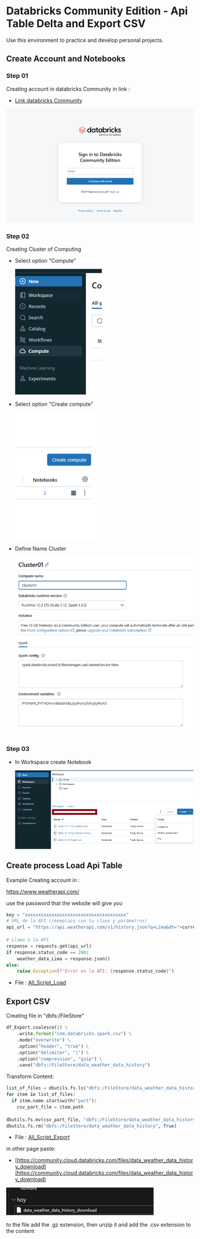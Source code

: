 # Databricks Community Edition - Api Table Delta and Export CSV

Use this environment to practice and develop personal projects.

## Create Account and Notebooks

### Step 01

Creating account in databricks Community in link :

* [Link databricks Community](https://community.cloud.databricks.com/login.html?tuuid=799e5e7c-b1fc-49e8-869c-283e52d38c8e)

![Login](imgs/01_image.png)

### Step 02

Creating Cluster of Computing

* Select option "Compute"

    ![Login](imgs/02_image.png)

* Select option "Create compute"

    ![Login](imgs/03_image.png)

* Define Name Cluster

    ![Login](imgs/04_image.png)


### Step 03

* In Workspace create Notebook

    ![Login](imgs/05_image.png)



## Create process Load Api Table

Example Creating account in :

https://www.weatherapi.com/

use the password that the website will give you

``` python
key = "xxxxxxxxxxxxxxxxxxxxxxxxxxxxxxxxxxxxxx"
# URL de la API (reemplaza con tu clave y parámetros)
api_url = "https://api.weatherapi.com/v1/history.json?q=Lima&dt="+current_date_iso+"&end_dt="+current_date_iso+"&key="+key

# Llama a la API
response = requests.get(api_url)
if response.status_code == 200:
    weather_data_Lima = response.json()
else:
    raise Exception(f"Error en la API: {response.status_code}")

```

* File : [All_Script_Load](/2024-12-12%20Api%20Whater%20History.ipynb)


## Export CSV

Creating file in "dbfs:/FileStore"

``` python
df_Export.coalesce(1) \
    .write.format("com.databricks.spark.csv") \
    .mode("overwrite") \
    .option("header", "true") \
    .option("delimiter", "|") \
    .option("compression", "gzip") \
    .save("dbfs:/FileStore/data_weather_data_history")
```

Transform Content:
``` python
list_of_files = dbutils.fs.ls("dbfs:/FileStore/data_weather_data_history")
for item in list_of_files:
  if item.name.startswith("part"):
    csv_part_file = item.path
    
dbutils.fs.mv(csv_part_file, "dbfs:/FileStore/data_weather_data_history_download", True)
dbutils.fs.rm("dbfs:/FileStore/data_weather_data_history", True)
```

* File : [All_Script_Export](/2024-12-13%20Export%20csv.ipynb)


in other page paste:

* [https://community.cloud.databricks.com/files/data_weather_data_history_download](https://community.cloud.databricks.com/files/data_weather_data_history_download)

![Login](imgs/06_image.png)

to the file add the .gz extension, then unzip it and add the .csv extension to the content